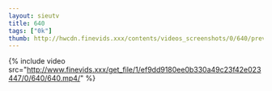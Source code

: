 ```yaml
--- 
layout: sieutv
title: 640
tags: ["0k"]
thumb: http://hwcdn.finevids.xxx/contents/videos_screenshots/0/640/preview.mp4.jpg
---
```

{% include video src="http://www.finevids.xxx/get_file/1/ef9dd9180ee0b330a49c23f42e023447/0/640/640.mp4/" %} 
